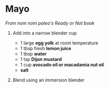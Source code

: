 # Mayo

_From nom nom paleo's Ready or Not book_

1. Add into a narrow blender cup

	- 1 large **egg yolk** at room temperature
	- 1 tbsp fresh **lemon juice**
	- 1 tbsp **water**
	- 1 tsp **Dijon mustard**
	- 1 cup **avocado oil or macadamia nut oil**
	- **salt**
	
2. Blend using an immersion blender
